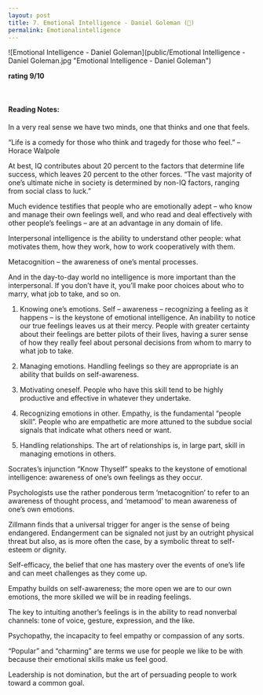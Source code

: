 ```yaml
---
layout: post
title: 7. Emotional Intelligence - Daniel Goleman (📖)
permalink: Emotionalintelligence
---
```


![Emotional Intelligence - Daniel Goleman](public/Emotional Intelligence - Daniel Goleman.jpg "Emotional Intelligence - Daniel Goleman")

**rating 9/10**

<br>

#### Reading Notes:

In a very real sense we have two minds, one that thinks and one that feels.

“Life is a comedy for those who think and tragedy for those who feel.” – Horace Walpole

At best, IQ contributes about 20 percent to the factors that determine life success, which leaves 20 percent to the other forces. “The vast majority of one’s ultimate niche in society is determined by non-IQ factors, ranging from social class to luck.”

Much evidence testifies that people who are emotionally adept – who know and manage their own feelings well, and who read and deal effectively with other people’s feelings – are at an advantage in any domain of life.

Interpersonal intelligence is the ability to understand other people: what motivates them, how they work, how to work cooperatively with them.

Metacognition – the awareness of one’s mental processes.

And in the day-to-day world no intelligence is more important than the interpersonal. If you don’t have it, you’ll make poor choices about who to marry, what job to take, and so on.

1. Knowing one’s emotions. Self – awareness – recognizing a feeling as it happens – is the keystone of emotional intelligence. An inability to notice our true feelings leaves us at their mercy. People with greater certainty about their feelings are better pilots of their lives, having a surer sense of how they really feel about personal decisions from whom to marry to what job to take.

2. Managing emotions. Handling feelings so they are appropriate is an ability that builds on self-awareness.

3. Motivating oneself. People who have this skill tend to be highly productive and effective in whatever they undertake.

4. Recognizing emotions in other. Empathy, is the fundamental “people skill”. People who are empathetic are more attuned to the subdue social signals that indicate what others need or want.

5. Handling relationships. The art of relationships is, in large part, skill in managing emotions in others.

Socrates’s injunction “Know Thyself” speaks to the keystone of emotional intelligence: awareness of one’s own feelings as they occur.

Psychologists use the rather ponderous term ‘metacognition’ to refer to an awareness of thought process, and ‘metamood’ to mean awareness of one’s own emotions.

Zillmann finds that a universal trigger for anger is the sense of being endangered. Endangerment can be signaled not just by an outright physical threat but also, as is more often the case, by a symbolic threat to self-esteem or dignity.

Self-efficacy, the belief that one has mastery over the events of one’s life and can meet challenges as they come up.

Empathy builds on self-awareness; the more open we are to our own emotions, the more skilled we will be in reading feelings.

The key to intuiting another’s feelings is in the ability to read nonverbal channels: tone of voice, gesture, expression, and the like.

Psychopathy, the incapacity to feel empathy or compassion of any sorts.

“Popular” and “charming” are terms we use for people we like to be with because their emotional skills make us feel good.

Leadership is not domination, but the art of persuading people to work toward a common goal.
